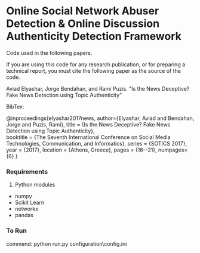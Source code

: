 # Online Social Network Abuser Detection & Online Discussion Authenticity Detection Framework
Code used in the following papers.

If you are using this code for any research publication, or for preparing a technical report, you must cite the following paper as the source of the code.

Aviad Elyashar, Jorge Bendahan, and Rami Puzis. "Is the News Deceptive? Fake News Detection using Topic Authenticity"

BibTex:

@inproceedings{elyashar2017news,
 author={Elyashar, Aviad and Bendahan, Jorge and Puzis, Rami},
 title     = {Is the News Deceptive? Fake News Detection using Topic Authenticity},  
 booktitle = {The Seventh International Conference on Social Media Technologies, Communication, and Informatics},
 series = {SOTICS 2017},
 year = {2017},
 location = {Athens, Greece},
 pages     = {16--21},
 numpages={6}
 }

### Requirements
1. Python modules
  * numpy
  * Scikit Learn
  * networkx
  * pandas

### To Run
commend: python run.py configuration\config.ini
